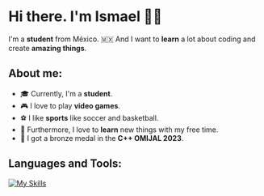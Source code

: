 # Hi there. I'm Ismael 👋😁

I'm a **student** from México. 🇲🇽 And I want to **learn** a lot about coding and create **amazing things**. 


## About me:
 - 🎓 Currently, I'm a **student**. 
 - 🎮 I love to play **video games**. 
 - ⚽ I like **sports** like soccer and basketball. 
 - 📕 Furthermore, I love to **learn** new things with my free time. 
 - 🥉 I got a bronze medal in the **C++ OMIJAL 2023**.


## Languages and Tools:
[![My Skills](https://skillicons.dev/icons?i=js,css,html,nodejs,py,cpp,java,php,laravel)](https://github.com/IsmaCortGtz)
